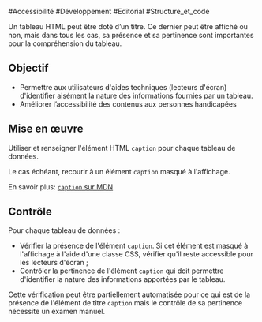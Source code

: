 
#Accessibilité #Développement #Editorial #Structure_et_code

Un tableau HTML peut être doté d’un titre. Ce dernier peut être affiché ou non, mais dans tous les cas, sa présence et sa pertinence sont importantes pour la compréhension du tableau.


## Objectif

* Permettre aux utilisateurs d'aides techniques (lecteurs d'écran) d'identifier aisément la nature des informations fournies par un tableau.
* Améliorer l’accessibilité des contenus aux personnes handicapées

## Mise en œuvre

Utiliser et renseigner l'élément HTML `caption` pour chaque tableau de données.

Le cas échéant, recourir à un élément `caption` masqué à l'affichage.

En savoir plus: [`caption` sur MDN](https://developer.mozilla.org/fr/docs/Web/HTML/Element/caption)

## Contrôle

Pour chaque tableau de données :

* Vérifier la présence de l'élément `caption`. Si cet élément est masqué à l'affichage à l'aide d'une classe CSS, vérifier qu'il reste accessible pour les lecteurs d'écran ;
* Contrôler la pertinence de l'élément `caption` qui doit permettre d'identifier la nature des informations apportées par le tableau.

Cette vérification peut être partiellement automatisée pour ce qui est de la présence de l'élément de titre `caption` mais le contrôle de sa pertinence nécessite un examen manuel.

